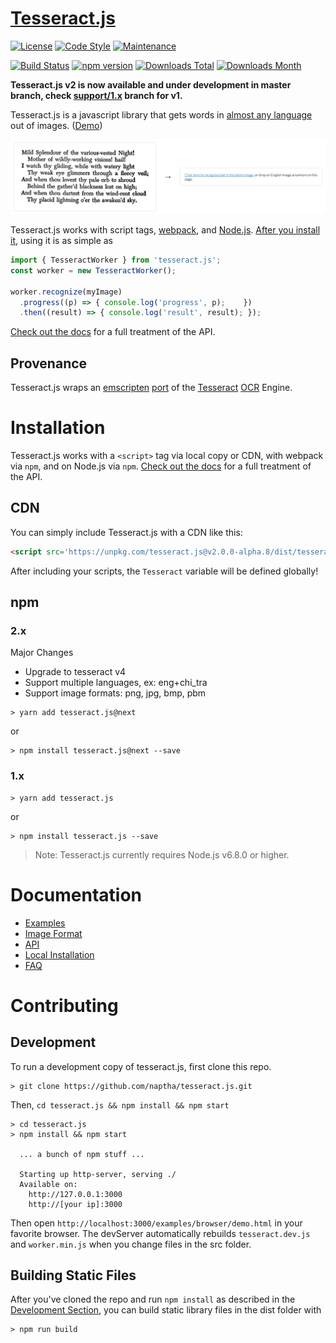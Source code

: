 # [Tesseract.js](http://tesseract.projectnaptha.com/)

[![License](https://img.shields.io/badge/License-Apache%202.0-blue.svg)](https://opensource.org/licenses/Apache-2.0)
[![Code Style](https://badgen.net/badge/code%20style/airbnb/ff5a5f?icon=airbnb)](https://github.com/airbnb/javascript)
[![Maintenance](https://img.shields.io/badge/Maintained%3F-yes-green.svg)](https://github.com/naptha/tesseract.js/graphs/commit-activity)

[![Build Status](https://travis-ci.org/naptha/tesseract.js.svg?branch=master)](https://travis-ci.org/naptha/tesseract.js)
[![npm version](https://badge.fury.io/js/tesseract.js.svg)](https://badge.fury.io/js/tesseract.js)
[![Downloads Total](https://img.shields.io/npm/dt/tesseract.js.svg)](https://www.npmjs.com/package/tesseract.js)
[![Downloads Month](https://img.shields.io/npm/dm/tesseract.js.svg)](https://www.npmjs.com/package/tesseract.js)

**Tesseract.js v2 is now available and under development in master branch, check [support/1.x](https://github.com/naptha/tesseract.js/tree/support/1.x) branch for v1.**

Tesseract.js is a javascript library that gets words in [almost any language](./docs/tesseract_lang_list.md) out of images. ([Demo](http://tesseract.projectnaptha.com/))

[![fancy demo gif](./docs/images/demo.gif)](http://tesseract.projectnaptha.com)

Tesseract.js works with script tags, [webpack](https://webpack.js.org/), and [Node.js](https://nodejs.org/en/). [After you install it](#installation), using it is as simple as

```javascript
import { TesseractWorker } from 'tesseract.js';
const worker = new TesseractWorker();

worker.recognize(myImage)
  .progress((p) => { console.log('progress', p);    })
  .then((result) => { console.log('result', result); });
```

[Check out the docs](#docs) for a full treatment of the API.

## Provenance
Tesseract.js wraps an [emscripten](https://github.com/kripken/emscripten) [port](https://github.com/naptha/tesseract.js-core) of the [Tesseract](https://github.com/tesseract-ocr/tesseract) [OCR](https://en.wikipedia.org/wiki/Optical_character_recognition) Engine.


# Installation
Tesseract.js works with a `<script>` tag via local copy or CDN, with webpack via `npm`, and on Node.js via `npm`. [Check out the docs](#docs) for a full treatment of the API.

## CDN 

You can simply include Tesseract.js with a CDN like this:
```html
<script src='https://unpkg.com/tesseract.js@v2.0.0-alpha.8/dist/tesseract.min.js'></script>
```

After including your scripts, the `Tesseract` variable will be defined globally!

## npm

### 2.x

Major Changes

- Upgrade to tesseract v4
- Support multiple languages, ex: eng+chi_tra
- Support image formats: png, jpg, bmp, pbm

```shell
> yarn add tesseract.js@next
```
or
```
> npm install tesseract.js@next --save
```

### 1.x

```shell
> yarn add tesseract.js
```
or
```
> npm install tesseract.js --save
```

> Note: Tesseract.js currently requires Node.js v6.8.0 or higher.

# Documentation

* [Examples](./docs/examples.md)
* [Image Format](./docs/image-format.md)
* [API](./docs/api.md)
* [Local Installation](./docs/local-installation.md)
* [FAQ](./docs/faq.md)

# Contributing

## Development
To run a development copy of tesseract.js, first clone this repo.
```shell
> git clone https://github.com/naptha/tesseract.js.git
```

Then, `cd tesseract.js && npm install && npm start`
```shell
> cd tesseract.js
> npm install && npm start

  ... a bunch of npm stuff ...

  Starting up http-server, serving ./
  Available on:
    http://127.0.0.1:3000
    http://[your ip]:3000

```

Then open `http://localhost:3000/examples/browser/demo.html` in your favorite browser. The devServer automatically rebuilds `tesseract.dev.js` and `worker.min.js` when you change files in the src folder.

## Building Static Files
After you've cloned the repo and run `npm install` as described in the [Development Section](#development), you can build static library files in the dist folder with

```shell
> npm run build
```
